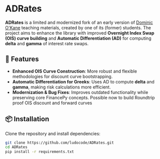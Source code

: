 # ADRates

**ADRates** is a limited and modernized fork of an early version of [Dominic O'Kane](https://www.edhec.edu/en/research-and-faculty/faculty/professors-and-researchers/dominic-o-kane) teaching materials, created by one of its (former) students. The project aims to enhance the library with improved **Overnight Index Swap (OIS) curve building** and **Automatic Differentiation (AD)** for computing **delta** and **gamma** of interest rate swaps.

## 🚀 Features

- **Enhanced OIS Curve Construction**: More robust and flexible methodologies for discount curve bootstrapping.
- **Automatic Differentiation for Greeks**: Uses AD to compute **delta** and **gamma**, making risk calculations more efficient.
- **Modernization & Bug Fixes**: Improves outdated functionality while preserving core FinancePy concepts. Possible now to build Roundtrip proof OIS discount and forward curves

## 📦 Installation

Clone the repository and install dependencies:

```bash
git clone https://github.com/ludocode/ADRates.git
cd ADRates
pip install -r requirements.txt
